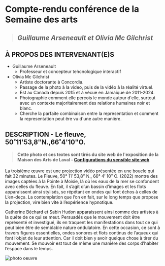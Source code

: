 # Compte-rendu conférence de la Semaine des arts

>## *Guillaume Arseneault et Olivia Mc Gilchrist* 

## À PROPOS DES INTERVENANT(E)S
- Guillaume Arseneault
  - Professeur et concepteur tehcnologique interactif
- Olivia Mc Gilchrist
  - Artiste doctorante à Concordia.
  - Passage de la photo à la video, puis de la vidéo à la réalité virtuel.
  - Est au Canada depuis 2015 et à vécue en Jamaique de 2011-2024.
  - Photographie comment elle percois le monde autour d'elle, surtout avec un contexte majoritairement des relations humaines noir et blanc. 
  - Cherche la parfaite combinaison entre la representation et comment la representation peut êre vu d'une autre manière.




## DESCRIPTION - Le fleuve, 50˚11'53,8"N.,66˚4'10"O.
>#### Cette photo et ces textes sont tirés du site web de l'exposition de la Maison des Arts de Laval - [Configurations du sensible site web](https://www.laval.ca/Pages/Fr/Calendrier/mda-expo-bechard-hudon.aspx)
La troisième œuvre est une projection vidéo présentée en une boucle qui fait 32 minutes. Le Fleuve, 50° 11′ 53,8” N., 66° 4′ 10″ O. (2022) montre des images captées à la Pointe à Moisie, là où les eaux de la mer se confondent avec celles du fleuve. En fait, il s’agit d’un bassin d’images et les flots apparaissent ainsi stylisés, se répétant en ondes qui font échos à celles de L’en-deça. La contemplation que l’on en fait, sur le long temps que propose la projection, vire bien vite à l’expérience hypnotique.

Catherine Béchard et Sabin Hudon apparaissent ainsi comme des artistes à la quête de ce qui se meut. Persuadés que le mouvement doit être représenté et investigué, ils en traquent les manifestations dans tout ce qui peut bien être de semblable nature ondulatoire. En cette occasion, ce sont à travers figures essentielles, ondes sonores et flots continus de l’aqueux qui font l’objet de leur attention. Car il doit bien y avoir quelque chose à tirer du mouvement. Se mouvoir est tout de même une manière des corps d’habiter l’espace dans le temps.

![photo oeuvre](medias/leFleuve.png)



   


